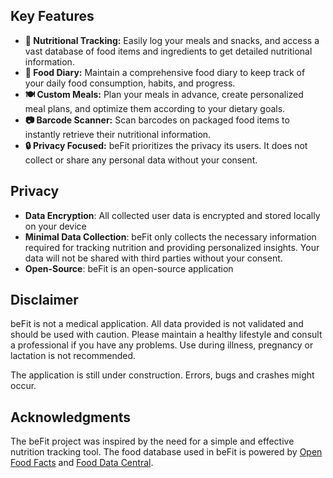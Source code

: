 
## Key Features
- **🍎 Nutritional Tracking:** Easily log your meals and snacks, and access a vast database of food items and ingredients to get detailed nutritional information.
- **📓 Food Diary:** Maintain a comprehensive food diary to keep track of your daily food consumption, habits, and progress.
- **🍽️ Custom Meals:** Plan your meals in advance, create personalized meal plans, and optimize them according to your dietary goals.
- **📷 Barcode Scanner:** Scan barcodes on packaged food items to instantly retrieve their nutritional information.
- **🔒 Privacy Focused:** beFit prioritizes the privacy its users. It does not collect or share any personal data without your consent.

## Privacy

- **Data Encryption**: All collected user data is encrypted and stored locally on your device
- **Minimal Data Collection**: beFit only collects the necessary information required for tracking nutrition and providing personalized insights. Your data will not be shared with third parties without your consent.
- **Open-Source**: beFit is an open-source application



## Disclaimer
beFit is not a medical application. All data provided is not validated and should be used with caution. Please maintain a healthy lifestyle and consult a professional if you have any problems. Use during illness, pregnancy or lactation is not recommended.

The application is still under construction. Errors, bugs and crashes might occur.

## Acknowledgments
The beFit project was inspired by the need for a simple and effective nutrition tracking tool.
The food database used in beFit is powered by [Open Food Facts](https://world.openfoodfacts.org/) and [Food Data Central](https://fdc.nal.usda.gov/).


